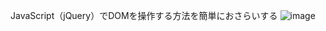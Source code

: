 JavaScript（jQuery）でDOMを操作する方法を簡単におさらいする
![image](https://user-images.githubusercontent.com/23168925/48389631-ab70ff80-e741-11e8-8f73-f5a30be68a49.png)
